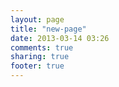 ```yaml
---
layout: page
title: "new-page"
date: 2013-03-14 03:26
comments: true
sharing: true
footer: true
---
```

